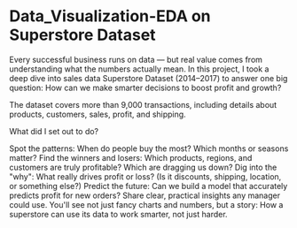 # Data_Visualization-EDA on Superstore Dataset

Every successful business runs on data — but real value comes from understanding what the numbers actually mean.
In this project, I took a deep dive into sales data Superstore Dataset (2014–2017) to answer one big question:
How can we make smarter decisions to boost profit and growth?

The dataset covers more than 9,000 transactions, including details about products, customers, sales, profit, and shipping.

What did I set out to do?

Spot the patterns: When do people buy the most? Which months or seasons matter?
Find the winners and losers: Which products, regions, and customers are truly profitable? Which are dragging us down?
Dig into the "why": What really drives profit or loss? (Is it discounts, shipping, location, or something else?)
Predict the future: Can we build a model that accurately predicts profit for new orders?
Share clear, practical insights any manager could use.
You'll see not just fancy charts and numbers, but a story:
How a superstore can use its data to work smarter, not just harder.
